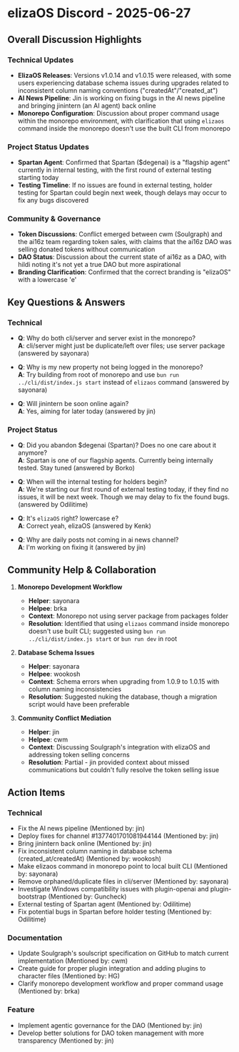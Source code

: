 # elizaOS Discord - 2025-06-27

## Overall Discussion Highlights

### Technical Updates
- **ElizaOS Releases**: Versions v1.0.14 and v1.0.15 were released, with some users experiencing database schema issues during upgrades related to inconsistent column naming conventions ("createdAt"/"created_at")
- **AI News Pipeline**: Jin is working on fixing bugs in the AI news pipeline and bringing jinintern (an AI agent) back online
- **Monorepo Configuration**: Discussion about proper command usage within the monorepo environment, with clarification that using `elizaos` command inside the monorepo doesn't use the built CLI from monorepo

### Project Status Updates
- **Spartan Agent**: Confirmed that Spartan ($degenai) is a "flagship agent" currently in internal testing, with the first round of external testing starting today
- **Testing Timeline**: If no issues are found in external testing, holder testing for Spartan could begin next week, though delays may occur to fix any bugs discovered

### Community & Governance
- **Token Discussions**: Conflict emerged between cwm (Soulgraph) and the ai16z team regarding token sales, with claims that the ai16z DAO was selling donated tokens without communication
- **DAO Status**: Discussion about the current state of ai16z as a DAO, with hildi noting it's not yet a true DAO but more aspirational
- **Branding Clarification**: Confirmed that the correct branding is "elizaOS" with a lowercase 'e'

## Key Questions & Answers

### Technical
- **Q**: Why do both cli/server and server exist in the monorepo?  
  **A**: cli/server might just be duplicate/left over files; use server package (answered by sayonara)

- **Q**: Why is my new property not being logged in the monorepo?  
  **A**: Try building from root of monorepo and use `bun run ../cli/dist/index.js start` instead of `elizaos` command (answered by sayonara)

- **Q**: Will jinintern be soon online again?  
  **A**: Yes, aiming for later today (answered by jin)

### Project Status
- **Q**: Did you abandon $degenai (Spartan)? Does no one care about it anymore?  
  **A**: Spartan is one of our flagship agents. Currently being internally tested. Stay tuned (answered by Borko)

- **Q**: When will the internal testing for holders begin?  
  **A**: We're starting our first round of external testing today, if they find no issues, it will be next week. Though we may delay to fix the found bugs. (answered by Odilitime)

- **Q**: It's `elizaOS` right? lowercase e?  
  **A**: Correct yeah, elizaOS (answered by Kenk)

- **Q**: Why are daily posts not coming in ai news channel?  
  **A**: I'm working on fixing it (answered by jin)

## Community Help & Collaboration

1. **Monorepo Development Workflow**
   - **Helper**: sayonara
   - **Helpee**: brka
   - **Context**: Monorepo not using server package from packages folder
   - **Resolution**: Identified that using `elizaos` command inside monorepo doesn't use built CLI; suggested using `bun run ../cli/dist/index.js start` or `bun run dev` in root

2. **Database Schema Issues**
   - **Helper**: sayonara
   - **Helpee**: wookosh
   - **Context**: Schema errors when upgrading from 1.0.9 to 1.0.15 with column naming inconsistencies
   - **Resolution**: Suggested nuking the database, though a migration script would have been preferable

3. **Community Conflict Mediation**
   - **Helper**: jin
   - **Helpee**: cwm
   - **Context**: Discussing Soulgraph's integration with elizaOS and addressing token selling concerns
   - **Resolution**: Partial - jin provided context about missed communications but couldn't fully resolve the token selling issue

## Action Items

### Technical
- Fix the AI news pipeline (Mentioned by: jin)
- Deploy fixes for channel #1377401701081944144 (Mentioned by: jin)
- Bring jinintern back online (Mentioned by: jin)
- Fix inconsistent column naming in database schema (created_at/createdAt) (Mentioned by: wookosh)
- Make elizaos command in monorepo point to local built CLI (Mentioned by: sayonara)
- Remove orphaned/duplicate files in cli/server (Mentioned by: sayonara)
- Investigate Windows compatibility issues with plugin-openai and plugin-bootstrap (Mentioned by: Guncheck)
- External testing of Spartan agent (Mentioned by: Odilitime)
- Fix potential bugs in Spartan before holder testing (Mentioned by: Odilitime)

### Documentation
- Update Soulgraph's soulscript specification on GitHub to match current implementation (Mentioned by: cwm)
- Create guide for proper plugin integration and adding plugins to character files (Mentioned by: HG)
- Clarify monorepo development workflow and proper command usage (Mentioned by: brka)

### Feature
- Implement agentic governance for the DAO (Mentioned by: jin)
- Develop better solutions for DAO token management with more transparency (Mentioned by: jin)